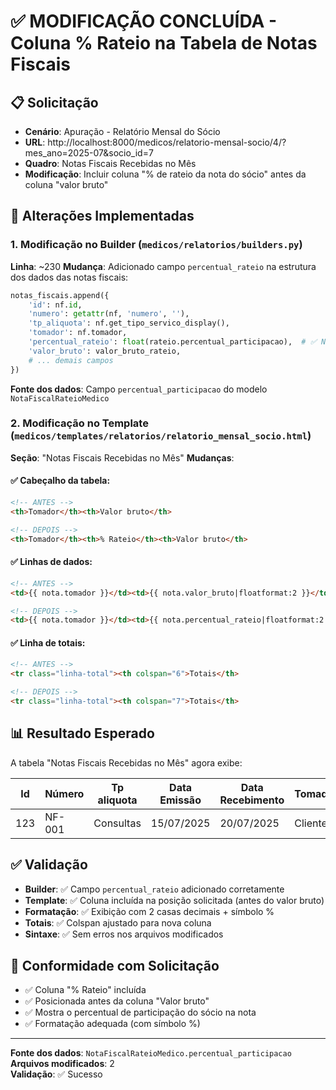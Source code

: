 # ✅ MODIFICAÇÃO CONCLUÍDA - Coluna % Rateio na Tabela de Notas Fiscais

## 📋 Solicitação
- **Cenário**: Apuração - Relatório Mensal do Sócio
- **URL**: http://localhost:8000/medicos/relatorio-mensal-socio/4/?mes_ano=2025-07&socio_id=7
- **Quadro**: Notas Fiscais Recebidas no Mês
- **Modificação**: Incluir coluna "% de rateio da nota do sócio" antes da coluna "valor bruto"

## 🔧 Alterações Implementadas

### 1. **Modificação no Builder** (`medicos/relatorios/builders.py`)
**Linha**: ~230
**Mudança**: Adicionado campo `percentual_rateio` na estrutura dos dados das notas fiscais:

```python
notas_fiscais.append({
    'id': nf.id,
    'numero': getattr(nf, 'numero', ''),
    'tp_aliquota': nf.get_tipo_servico_display(),
    'tomador': nf.tomador,
    'percentual_rateio': float(rateio.percentual_participacao),  # ✅ NOVO CAMPO
    'valor_bruto': valor_bruto_rateio,
    # ... demais campos
})
```

**Fonte dos dados**: Campo `percentual_participacao` do modelo `NotaFiscalRateioMedico`

### 2. **Modificação no Template** (`medicos/templates/relatorios/relatorio_mensal_socio.html`)
**Seção**: "Notas Fiscais Recebidas no Mês"
**Mudanças**:

#### ✅ **Cabeçalho da tabela**:
```html
<!-- ANTES -->
<th>Tomador</th><th>Valor bruto</th>

<!-- DEPOIS -->
<th>Tomador</th><th>% Rateio</th><th>Valor bruto</th>
```

#### ✅ **Linhas de dados**:
```html
<!-- ANTES -->
<td>{{ nota.tomador }}</td><td>{{ nota.valor_bruto|floatformat:2 }}</td>

<!-- DEPOIS -->
<td>{{ nota.tomador }}</td><td>{{ nota.percentual_rateio|floatformat:2 }}%</td><td>{{ nota.valor_bruto|floatformat:2 }}</td>
```

#### ✅ **Linha de totais**:
```html
<!-- ANTES -->
<tr class="linha-total"><th colspan="6">Totais</th>

<!-- DEPOIS -->
<tr class="linha-total"><th colspan="7">Totais</th>
```

## 📊 Resultado Esperado

A tabela "Notas Fiscais Recebidas no Mês" agora exibe:

| Id | Número | Tp aliquota | Data Emissão | Data Recebimento | Tomador | **% Rateio** | Valor bruto | ISS | PIS | COFINS | IRPJ | CSLL | Outros | Valor líquido |
|----|--------|-------------|--------------|------------------|---------|--------------|-------------|-----|-----|--------|------|------|--------|---------------|
| 123| NF-001 | Consultas   | 15/07/2025   | 20/07/2025       | Cliente | **45,50%**   | 1.250,00    | ... | ... | ...    | ...  | ...  | ...    | ...           |

## ✅ Validação
- **Builder**: ✅ Campo `percentual_rateio` adicionado corretamente
- **Template**: ✅ Coluna incluída na posição solicitada (antes do valor bruto)
- **Formatação**: ✅ Exibição com 2 casas decimais + símbolo %
- **Totais**: ✅ Colspan ajustado para nova coluna
- **Sintaxe**: ✅ Sem erros nos arquivos modificados

## 🎯 Conformidade com Solicitação
- ✅ Coluna "% Rateio" incluída
- ✅ Posicionada antes da coluna "Valor bruto"
- ✅ Mostra o percentual de participação do sócio na nota
- ✅ Formatação adequada (com símbolo %)

---

**Fonte dos dados**: `NotaFiscalRateioMedico.percentual_participacao`  
**Arquivos modificados**: 2  
**Validação**: ✅ Sucesso
